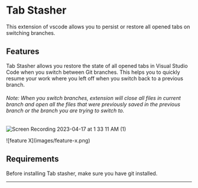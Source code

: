 # Tab Stasher
This extension of vscode allows you to persist or restore all opened tabs on switching branches.

## Features
Tab Stasher allows you restore the state of all opened tabs in Visual Studio Code when you switch between Git branches. This helps you to quickly resume your work where you left off when you switch back to a previous branch.

###### Note: When you switch branches, extension will close all files in current branch and open all the files that were previously saved in the previous branch or the branch you are trying to switch to.
![Screen Recording 2023-04-17 at 1 33 11 AM (1)](https://user-images.githubusercontent.com/79701551/232339587-dc7a71d8-d65c-4bc8-9705-215cc7505a14.gif)

\!\[feature X\]\(images/feature-x.png\)

## Requirements

Before installing Tab stasher, make sure you have git installed.


---

